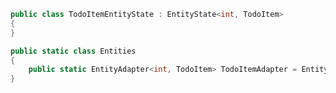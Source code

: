 ﻿```csharp
public class TodoItemEntityState : EntityState<int, TodoItem>
{
}

public static class Entities
{
    public static EntityAdapter<int, TodoItem> TodoItemAdapter = EntityAdapter<int, TodoItem>.Create(item => item.Id);
}
```